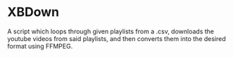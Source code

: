 # XBDown

A script which loops through given playlists from a .csv, downloads the youtube videos from said playlists, and then converts them into the desired format using FFMPEG.
